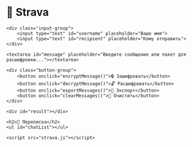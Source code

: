 <html lang="ru">
<head>
    <meta charset="UTF-8">
    <title>Strava Chat — Ilyazh Encrypt</title>
    <link rel="stylesheet" href="strava.css">
    <script src="https://www.gstatic.com/firebasejs/9.6.1/firebase-app-compat.js"></script>
    <script src="https://www.gstatic.com/firebasejs/9.6.1/firebase-database-compat.js"></script>
</head>
<body>
    <h1>🔐 Strava</h1>

    <div class="input-group">
        <input type="text" id="username" placeholder="Ваше имя">
        <input type="text" id="recipient" placeholder="Кому отправить">
    </div>

    <textarea id="message" placeholder="Введите сообщение или пакет для расшифровки..."></textarea>

    <div class="button-group">
        <button onclick="encryptMessage()">🔒 Зашифровать</button>
        <button onclick="decryptMessage()">🔓 Расшифровать</button>
        <button onclick="exportMessages()">💾 Экспорт</button>
        <button onclick="clearMessages()">🧹 Очистить</button>
    </div>

    <div id="result"></div>

    <h2>📜 Переписка</h2>
    <ul id="chatList"></ul>

    <script src="strava.js"></script>
</body>
</html>
